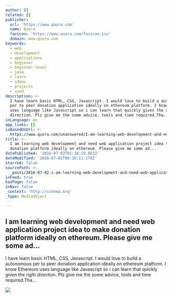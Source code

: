 ```yaml
---
author: []
related: []
publisher:
  url: 'https://www.quora.com'
  name: Quora
  favicon: 'https://www.quora.com/favicon.ico'
  domain: www.quora.com
keywords:
  - web
  - development
  - applications
  - beginner
  - beginner-level
  - java
  - learn
  - ideas
  - projects
  - used
description: >-
  I have learn basic HTML, CSS, Javascript. I would love to build a autonomous
  per to peer donation application ideally on ethereum platform. I know Ethereum
  uses language like Javascript so i can learn that quickly given the right
  direction. Plz give me the some advice, tools and time required.Tha...
inLanguage: en
app_links: []
isBasedOnUrl: >-
  https://www.quora.com/unanswered/I-am-learning-web-development-and-need-web-application-project-idea-to-make-donation-platform-ideally-on-ethereum-Please-give-me-some-advice
title: >-
  I am learning web development and need web application project idea to make
  donation platform ideally on ethereum. Please give me some ad...
datePublished: '2016-07-02T01:38:19.863Z'
dateModified: '2016-07-02T00:36:11.178Z'
starred: false
sourcePath: >-
  _posts/2016-07-02-i-am-learning-web-development-and-need-web-application-proje.md
inFeed: true
hasPage: false
inNav: false
_context: 'http://schema.org'
_type: MediaObject

---
```

<article style=""><h1>I am learning web development and need web application project idea to make donation platform ideally on ethereum. Please give me some ad...</h1><p>I have learn basic HTML, CSS, Javascript. I would love to build a autonomous per to peer donation application ideally on ethereum platform. I know Ethereum uses language like Javascript so i can learn that quickly given the right direction. Plz give me the some advice, tools and time required.Tha...</p><img src="https://qsf.ec.quoracdn.net/-images.new_grid.fb_share_default.pnge6dde9cfa6e03c43.png" /></article>